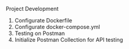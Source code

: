 Project Development

1. Configurate Dockerfile
2. Configurate docker-compose.yml
3. Testing on Postman
4. Initialize Postman Collection for API testing
